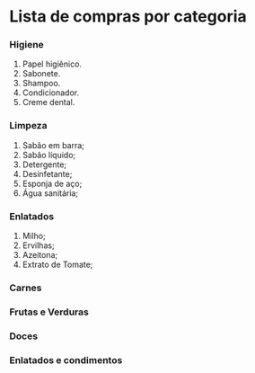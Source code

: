 # Lista de compras por categoria

### Higiene 
1. Papel higiênico.
2. Sabonete.
3. Shampoo.
4. Condicionador.
5. Creme dental.

### Limpeza
1. Sabão em barra;
2. Sabão líquido;
3. Detergente;
4. Desinfetante;
5. Esponja de aço;
6. Água sanitária;

### Enlatados
1. Milho;
2. Ervilhas;
3. Azeitona;
4. Extrato de Tomate;

### Carnes

### Frutas e Verduras

### Doces

### Enlatados e condimentos